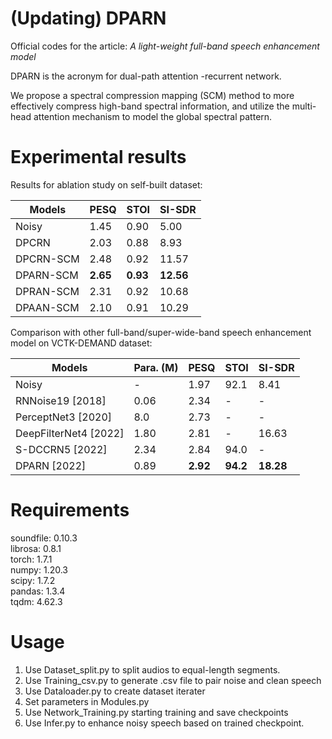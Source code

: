 # (Updating) DPARN
Official codes for the article:  *A light-weight full-band speech enhancement model*

DPARN is the acronym for dual-path attention -recurrent network.

We propose a spectral compression mapping (SCM) method to more effectively compress high-band spectral information, and utilize the multi-head attention mechanism to model the global spectral pattern.



# Experimental results

Results for ablation study on self-built dataset:

| Models    | PESQ     | STOI     | SI-SDR    |
| --------- | -------- | -------- | --------- |
| Noisy     | 1.45     | 0.90     | 5.00      |
| DPCRN     | 2.03     | 0.88     | 8.93      |
| DPCRN-SCM | 2.48     | 0.92     | 11.57     |
| DPARN-SCM | **2.65** | **0.93** | **12.56** |
| DPRAN-SCM | 2.31     | 0.92     | 10.68     |
| DPAAN-SCM | 2.10     | 0.91     | 10.29     |



Comparison with other full-band/super-wide-band speech enhancement model on VCTK-DEMAND dataset:

| Models                | Para. (M) | PESQ     | STOI     | SI-SDR    |
| --------------------- | --------- | -------- | -------- | --------- |
| Noisy                 | -         | 1.97     | 92.1     | 8.41      |
| RNNoise19 [2018]      | 0.06      | 2.34     | -        | -         |
| PerceptNet3 [2020]    | 8.0       | 2.73     | -        | -         |
| DeepFilterNet4 [2022] | 1.80      | 2.81     | -        | 16.63     |
| S-DCCRN5 [2022]       | 2.34      | 2.84     | 94.0     | -         |
| DPARN [2022]          | 0.89      | **2.92** | **94.2** | **18.28** |





# Requirements
soundfile: 0.10.3  
librosa:   0.8.1  
torch:     1.7.1  
numpy:     1.20.3  
scipy:     1.7.2  
pandas:    1.3.4  
tqdm:      4.62.3  



# Usage
1. Use Dataset_split.py to split audios to equal-length segments.  
2. Use Training_csv.py to generate .csv file to pair noise and clean speech  
3. Use Dataloader.py to create dataset iterater  
4. Set parameters in Modules.py  
5. Use Network_Training.py starting training and save checkpoints  
6. Use Infer.py to enhance noisy speech based on trained checkpoint.  
